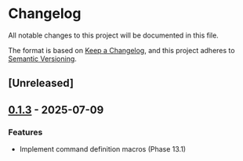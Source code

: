 # Changelog

All notable changes to this project will be documented in this file.

The format is based on [Keep a Changelog](https://keepachangelog.com/en/1.0.0/),
and this project adheres to [Semantic Versioning](https://semver.org/spec/v2.0.0.html).

## [Unreleased]

## [0.1.3](https://github.com/jwilger/eventcore/releases/tag/v0.1.3) - 2025-07-09

### Features

- Implement command definition macros (Phase 13.1)
